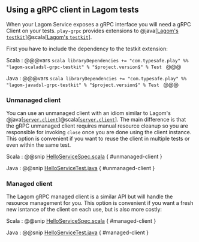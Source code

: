 ## Using a gRPC client in Lagom tests

When your Lagom Service exposes a gRPC interface you will need a gRPC Client on your 
tests. `play-grpc` provides extensions to @java[[Lagom's `testkit`](https://www.lagomframework.com/documentation/current/java/Test.html#How-to-test-one-service)]@scala[[Lagom's `testkit`](https://www.lagomframework.com/documentation/current/scala/TestingServices.html#How-to-test-one-service)].

First you have to include the dependency to the testkit extension:

Scala
:   @@@vars
    ```scala
    libraryDependencies += "com.typesafe.play" %% "lagom-scaladsl-grpc-testkit" % "$project.version$" % Test
    ```
    @@@

Java
:   @@@vars
    ```scala
    libraryDependencies += "com.typesafe.play" %% "lagom-javadsl-grpc-testkit" % "$project.version$" % Test
    ```
    @@@

### Unmanaged client

You can use an unmanaged client with an idiom similar to Lagom's @java[[`server.client`](https://www.lagomframework.com/documentation/current/java/Test.html#How-to-test-one-service)]@scala[[`server.client`](https://www.lagomframework.com/documentation/current/scala/TestingServices.html#How-to-test-one-service)]. The main difference is that the gRPC unmanaged client requires manual
resource cleanup so you are responsible for invoking `close` once you are done using the client instance. This option is convenient if you want to reuse the client in multiple tests or even within the same test.

Scala
:   @@snip [HelloServiceSpec.scala](/lagom-interop-test-scala/src/test/scala/com/example/hello/impl/HelloServiceSpec.scala)  { #unmanaged-client }

Java
:   @@snip [HelloServiceTest.java](/lagom-interop-test-java/src/test/java/com/lightbend/lagom/javadsl/grpc/interop/test/HelloServiceTest.java)  { #unmanaged-client }

### Managed client

The Lagom gRPC managed client is a similar API but will handle the resource management for you. This option is convenient if you want a fresh new isntance of the client on each use, but is also more costly:

Scala
:   @@snip [HelloServiceSpec.scala](/lagom-interop-test-scala/src/test/scala/com/example/hello/impl/HelloServiceSpec.scala)  { #managed-client }

Java
:   @@snip [HelloServiceTest.java](/lagom-interop-test-java/src/test/java/com/lightbend/lagom/javadsl/grpc/interop/test/HelloServiceTest.java)  { #managed-client }
